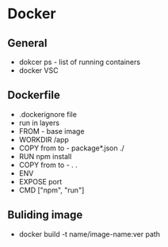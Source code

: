 # Docker

## General

- dokcer ps - list of running containers
- docker VSC

## Dockerfile

- .dockerignore file
- run in layers
- FROM - base image
- WORKDIR /app
- COPY from to - package\*.json ./
- RUN npm install
- COPY from to - . .
- ENV
- EXPOSE port
- CMD ["npm", "run"]

## Buliding image

- docker build -t name/image-name:ver path
